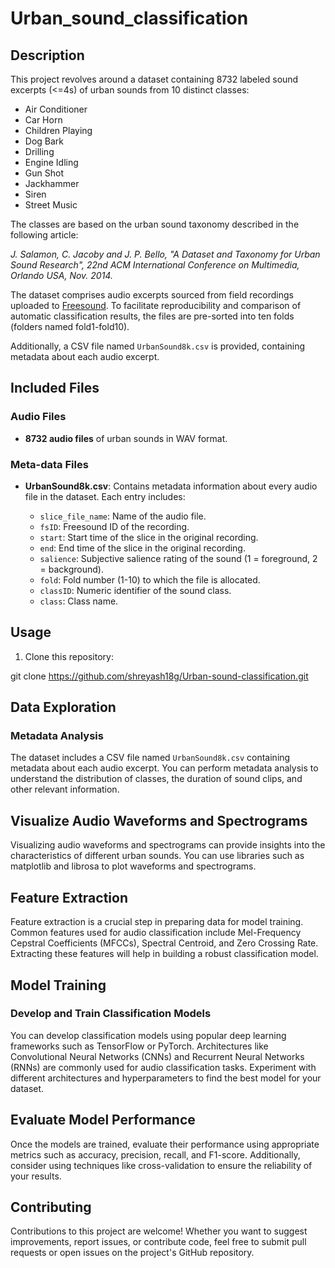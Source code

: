 # Urban_sound_classification

## Description

This project revolves around a dataset containing 8732 labeled sound excerpts (<=4s) of urban sounds from 10 distinct classes:

- Air Conditioner
- Car Horn
- Children Playing
- Dog Bark
- Drilling
- Engine Idling
- Gun Shot
- Jackhammer
- Siren
- Street Music

The classes are based on the urban sound taxonomy described in the following article:

*J. Salamon, C. Jacoby and J. P. Bello, "A Dataset and Taxonomy for Urban Sound Research", 22nd ACM International Conference on Multimedia, Orlando USA, Nov. 2014.*

The dataset comprises audio excerpts sourced from field recordings uploaded to [Freesound](https://freesound.org/). To facilitate reproducibility and comparison of automatic classification results, the files are pre-sorted into ten folds (folders named fold1-fold10).

Additionally, a CSV file named `UrbanSound8k.csv` is provided, containing metadata about each audio excerpt.

## Included Files

### Audio Files

- **8732 audio files** of urban sounds in WAV format.

### Meta-data Files

- **UrbanSound8k.csv**: Contains metadata information about every audio file in the dataset. Each entry includes:

  - `slice_file_name`: Name of the audio file.
  - `fsID`: Freesound ID of the recording.
  - `start`: Start time of the slice in the original recording.
  - `end`: End time of the slice in the original recording.
  - `salience`: Subjective salience rating of the sound (1 = foreground, 2 = background).
  - `fold`: Fold number (1-10) to which the file is allocated.
  - `classID`: Numeric identifier of the sound class.
  - `class`: Class name.

## Usage

1. Clone this repository:

git clone https://github.com/shreyash18g/Urban-sound-classification.git


## Data Exploration

### Metadata Analysis

The dataset includes a CSV file named `UrbanSound8k.csv` containing metadata about each audio excerpt. You can perform metadata analysis to understand the distribution of classes, the duration of sound clips, and other relevant information.

## Visualize Audio Waveforms and Spectrograms

Visualizing audio waveforms and spectrograms can provide insights into the characteristics of different urban sounds. You can use libraries such as matplotlib and librosa to plot waveforms and spectrograms.

## Feature Extraction

Feature extraction is a crucial step in preparing data for model training. Common features used for audio classification include Mel-Frequency Cepstral Coefficients (MFCCs), Spectral Centroid, and Zero Crossing Rate. Extracting these features will help in building a robust classification model.

## Model Training

### Develop and Train Classification Models

You can develop classification models using popular deep learning frameworks such as TensorFlow or PyTorch. Architectures like Convolutional Neural Networks (CNNs) and Recurrent Neural Networks (RNNs) are commonly used for audio classification tasks. Experiment with different architectures and hyperparameters to find the best model for your dataset.

## Evaluate Model Performance

Once the models are trained, evaluate their performance using appropriate metrics such as accuracy, precision, recall, and F1-score. Additionally, consider using techniques like cross-validation to ensure the reliability of your results.

## Contributing

Contributions to this project are welcome! Whether you want to suggest improvements, report issues, or contribute code, feel free to submit pull requests or open issues on the project's GitHub repository.




